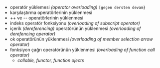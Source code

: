 - operatör yüklemesi _(operator overloading)_   `[geçen dersten devam}`
- karşılaştırma operatörlerinin yüklenmesi
- ++ ve -- operatörlerinin yüklenmesi
- indeks operatör fonksiyonu _(overloading of subscript operator)_
- içerik _(dereferencing)_ operatörünün yüklenmesi _(overloading of derefencing operator)_
- ok operatörünün yüklenmesi _(overloading of member selection arrow operator)_
- fonksiyon çağrı operatörünün yüklenmesi _(overloading of function call operator)_
  - _callable, functor, function ojects_
